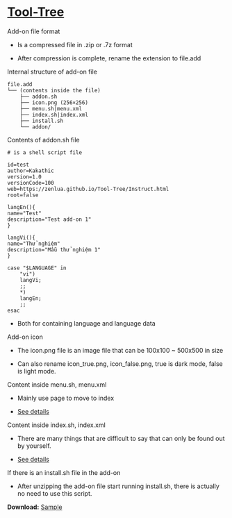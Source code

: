 # [Tool-Tree](https://zenlua.github.io/Tool-Tree)

Add-on file format

- Is a compressed file in .zip or .7z format

- After compression is complete, rename the extension to file.add

Internal structure of add-on file

```
file.add
└── (contents inside the file)
    ├── addon.sh
    ├── icon.png (256×256)
    ├── menu.sh|menu.xml
    ├── index.sh|index.xml
    ├── install.sh
    └── addon/
```

Contents of addon.sh file

```
# is a shell script file

id=test
author=Kakathic
version=1.0
versionCode=100
web=https://zenlua.github.io/Tool-Tree/Instruct.html
root=false

langEn(){
name="Test"
description="Test add-on 1"
}

langVi(){
name="Thử nghiệm"
description="Mẫu thử nghiệm 1"
}

case "$LANGUAGE" in
    "vi")
    langVi;
    ;;
    *)
    langEn;
    ;;
esac
```

- Both for containing language and language data

Add-on icon

- The icon.png file is an image file that can be 100x100 ~ 500x500 in size

- Can also rename icon_true.png, icon_false.png, true is dark mode, false is light mode.

Content inside menu.sh, menu.xml

- Mainly use page to move to index

- [See details](https://github.com/helloklf/kr-scripts/blob/master/docs/Page.md)

Content inside index.sh, index.xml

- There are many things that are difficult to say that can only be found out by yourself.

- [See details](https://github.com/helloklf/kr-scripts)

If there is an install.sh file in the add-on

- After unzipping the add-on file start running install.sh, there is actually no need to use this script.

**Download:** [Sample](https://github.com/Zenlua/Tool-Tree/raw/refs/heads/main/add-on/Test)








